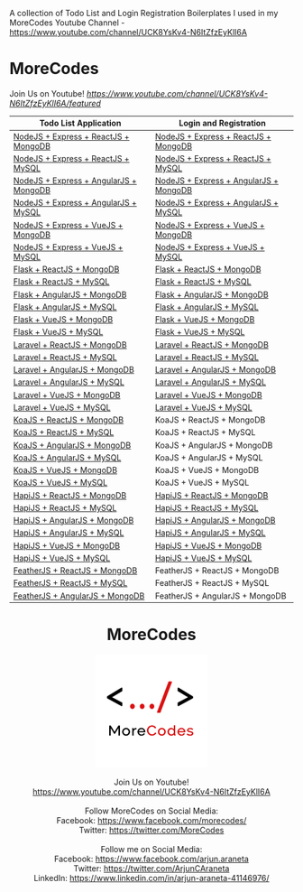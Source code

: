 A collection of Todo List and Login Registration Boilerplates I used in my MoreCodes Youtube Channel - https://www.youtube.com/channel/UCK8YsKv4-N6ItZfzEyKlI6A

<h1 align="left">MoreCodes</h1>
<p align="left">
Join Us on Youtube! <i><u>https://www.youtube.com/channel/UCK8YsKv4-N6ItZfzEyKlI6A/featured</u></i>
</p>

|Todo List Application | Login and Registration|
|--- | --- |
|[NodeJS + Express + ReactJS + MongoDB](https://github.com/ArjunAranetaCodes/MoreCodes-Youtube/tree/master/mern-todolist-mongodb) | [NodeJS + Express + ReactJS + MongoDB](https://github.com/ArjunAranetaCodes/MoreCodes-Youtube/tree/master/mern-mongodb-login-reg)|
|[NodeJS + Express + ReactJS + MySQL](https://github.com/ArjunAranetaCodes/MoreCodes-Youtube/tree/master/mern-todolist-mysql) | [NodeJS + Express + ReactJS + MySQL](https://github.com/ArjunAranetaCodes/MoreCodes-Youtube/tree/master/mern-mysql-login-reg)|
|[NodeJS + Express + AngularJS + MongoDB](https://github.com/ArjunAranetaCodes/MoreCodes-Youtube/tree/master/mean-todolist-mongodb) | [NodeJS + Express + AngularJS + MongoDB](https://github.com/ArjunAranetaCodes/MoreCodes-Youtube/tree/master/mean-mongodb-login-reg)|
|[NodeJS + Express + AngularJS + MySQL](https://github.com/ArjunAranetaCodes/MoreCodes-Youtube/tree/master/mean-todolist-mysql) | [NodeJS + Express + AngularJS + MySQL](https://github.com/ArjunAranetaCodes/MoreCodes-Youtube/tree/master/mean-mysql-login-reg)|
|[NodeJS + Express + VueJS + MongoDB](https://github.com/ArjunAranetaCodes/MoreCodes-Youtube/tree/master/mevn-todolist-mongodb) | [NodeJS + Express + VueJS + MongoDB](https://github.com/ArjunAranetaCodes/MoreCodes-Youtube/tree/master/mevn-mongodb-login-reg)|
|[NodeJS + Express + VueJS + MySQL](https://github.com/ArjunAranetaCodes/MoreCodes-Youtube/tree/master/mevn-todolist-mysql) | [NodeJS + Express + VueJS + MySQL](https://github.com/ArjunAranetaCodes/MoreCodes-Youtube/tree/master/mevn-mysql-login-reg)|
|[Flask + ReactJS + MongoDB](https://github.com/ArjunAranetaCodes/MoreCodes-Youtube/tree/master/react-flask-mongodb-todolist) | [Flask + ReactJS + MongoDB](https://github.com/ArjunAranetaCodes/MoreCodes-Youtube/tree/master/react-flask-mongodb-login-reg)|
|[Flask + ReactJS + MySQL](https://github.com/ArjunAranetaCodes/MoreCodes-Youtube/tree/master/react-flask-mysql-todolist) | [Flask + ReactJS + MySQL](https://github.com/ArjunAranetaCodes/MoreCodes-Youtube/tree/master/react-flask-mysql-login-reg)|
|[Flask + AngularJS + MongoDB](https://github.com/ArjunAranetaCodes/MoreCodes-Youtube/tree/master/angular-flask-mongodb-todolist) | [Flask + AngularJS + MongoDB](https://github.com/ArjunAranetaCodes/MoreCodes-Youtube/tree/master/angular-flask-mongodb-login-reg)|
|[Flask + AngularJS + MySQL](https://github.com/ArjunAranetaCodes/MoreCodes-Youtube/tree/master/angular-flask-mysql-todolist) | [Flask + AngularJS + MySQL](https://github.com/ArjunAranetaCodes/MoreCodes-Youtube/tree/master/angular-flask-mysql-login-reg)|
|[Flask + VueJS + MongoDB](https://github.com/ArjunAranetaCodes/MoreCodes-Youtube/tree/master/vuejs-flask-mongodb-todolist) | [Flask + VueJS + MongoDB](https://github.com/ArjunAranetaCodes/MoreCodes-Youtube/tree/master/vuejs-flask-mongodb-login-reg)|
|[Flask + VueJS + MySQL](https://github.com/ArjunAranetaCodes/MoreCodes-Youtube/tree/master/vuejs-flask-mysql-todolist) | [Flask + VueJS + MySQL](https://github.com/ArjunAranetaCodes/MoreCodes-Youtube/tree/master/vuejs-flask-mysql-login-reg)|
|[Laravel + ReactJS + MongoDB](https://github.com/ArjunAranetaCodes/MoreCodes-Youtube/tree/master/laravel-react-mongodb-todolist) | [Laravel + ReactJS + MongoDB](https://github.com/ArjunAranetaCodes/MoreCodes-Youtube/tree/master/laravel-react-mongodb-login-reg)|
|[Laravel + ReactJS + MySQL](https://github.com/ArjunAranetaCodes/MoreCodes-Youtube/tree/master/laravel-react-mysql-todolist) | [Laravel + ReactJS + MySQL](https://github.com/ArjunAranetaCodes/MoreCodes-Youtube/tree/master/laravel-react-mysql-login-reg)|
|[Laravel + AngularJS + MongoDB](https://github.com/ArjunAranetaCodes/MoreCodes-Youtube/tree/master/laravel-angular-mongodb-todolist) | [Laravel + AngularJS + MongoDB](https://github.com/ArjunAranetaCodes/MoreCodes-Youtube/tree/master/laravel-angular-mongodb-login-reg)|
|[Laravel + AngularJS + MySQL](https://github.com/ArjunAranetaCodes/MoreCodes-Youtube/tree/master/laravel-angular-mysql-todolist) | [Laravel + AngularJS + MySQL](https://github.com/ArjunAranetaCodes/MoreCodes-Youtube/tree/master/laravel-angular-mysql-login-reg)|
|[Laravel + VueJS + MongoDB](https://github.com/ArjunAranetaCodes/MoreCodes-Youtube/tree/master/laravel-vuejs-mongodb-todolist) | [Laravel + VueJS + MongoDB](https://github.com/ArjunAranetaCodes/MoreCodes-Youtube/tree/master/laravel-vuejs-mongodb-login-reg)|
|[Laravel + VueJS + MySQL](https://github.com/ArjunAranetaCodes/MoreCodes-Youtube/tree/master/laravel-vuejs-mysql-todolist) | [Laravel + VueJS + MySQL](https://github.com/ArjunAranetaCodes/MoreCodes-Youtube/tree/master/laravel-vuejs-mysql-login-reg)|
|[KoaJS + ReactJS + MongoDB](https://github.com/ArjunAranetaCodes/MoreCodes-Youtube/tree/master/koajs-react-mongodb-todolist) | KoaJS + ReactJS + MongoDB|
|[KoaJS + ReactJS + MySQL](https://github.com/ArjunAranetaCodes/MoreCodes-Youtube/tree/master/koajs-react-mysql-todolist) | KoaJS + ReactJS + MySQL|
|[KoaJS + AngularJS + MongoDB](https://github.com/ArjunAranetaCodes/MoreCodes-Youtube/tree/master/koajs-angular-mongodb-todolist) | KoaJS + AngularJS + MongoDB|
|[KoaJS + AngularJS + MySQL](https://github.com/ArjunAranetaCodes/MoreCodes-Youtube/tree/master/koajs-angular-mysql-todolist) | KoaJS + AngularJS + MySQL|
|[KoaJS + VueJS + MongoDB](https://github.com/ArjunAranetaCodes/MoreCodes-Youtube/tree/master/koajs-vuejs-mongodb-todolist) | KoaJS + VueJS + MongoDB|
|[KoaJS + VueJS + MySQL](https://github.com/ArjunAranetaCodes/MoreCodes-Youtube/tree/master/koajs-vuejs-mysql-todolist) | KoaJS + VueJS + MySQL|
|[HapiJS + ReactJS + MongoDB](https://github.com/ArjunAranetaCodes/MoreCodes-Youtube/tree/master/hapijs-react-mongodb-todolist) | [HapiJS + ReactJS + MongoDB](https://github.com/ArjunAranetaCodes/MoreCodes-Youtube/tree/master/hapijs-react-mongodb-login-reg)|
|[HapiJS + ReactJS + MySQL](https://github.com/ArjunAranetaCodes/MoreCodes-Youtube/tree/master/hapijs-react-mysql-todolist) | [HapiJS + ReactJS + MySQL](https://github.com/ArjunAranetaCodes/MoreCodes-Youtube/tree/master/hapijs-react-mysql-login-reg)|
|[HapiJS + AngularJS + MongoDB](https://github.com/ArjunAranetaCodes/MoreCodes-Youtube/tree/master/hapijs-angular-mongodb-todolist) | [HapiJS + AngularJS + MongoDB](https://github.com/ArjunAranetaCodes/MoreCodes-Youtube/tree/master/hapijs-angular-mongodb-login-reg)|
|[HapiJS + AngularJS + MySQL](https://github.com/ArjunAranetaCodes/MoreCodes-Youtube/tree/master/hapijs-angular-mysql-todolist) | [HapiJS + AngularJS + MySQL](https://github.com/ArjunAranetaCodes/MoreCodes-Youtube/tree/master/hapijs-angular-mysql-login-reg)|
|[HapiJS + VueJS + MongoDB](https://github.com/ArjunAranetaCodes/MoreCodes-Youtube/tree/master/hapijs-vuejs-mongodb-todolist) | [HapiJS + VueJS + MongoDB](https://github.com/ArjunAranetaCodes/MoreCodes-Youtube/tree/master/hapijs-vuejs-mongodb-login-reg)|
|[HapiJS + VueJS + MySQL](https://github.com/ArjunAranetaCodes/MoreCodes-Youtube/tree/master/hapijs-vuejs-mysql-todolist) | [HapiJS + VueJS + MySQL](https://github.com/ArjunAranetaCodes/MoreCodes-Youtube/tree/master/hapijs-vuejs-mysql-login-reg)|
|[FeatherJS + ReactJS + MongoDB](https://github.com/ArjunAranetaCodes/MoreCodes-Youtube/tree/master/feathers-react-mongodb-todolist) | FeatherJS + ReactJS + MongoDB|
|[FeatherJS + ReactJS + MySQL](https://github.com/ArjunAranetaCodes/MoreCodes-Youtube/tree/master/feathers-react-mysql-todolist) | FeatherJS + ReactJS + MySQL|
|[FeatherJS + AngularJS + MongoDB](https://github.com/ArjunAranetaCodes/MoreCodes-Youtube/tree/master/feathers-angular-mongodb-todolist) | FeatherJS + AngularJS + MongoDB|

<h1 align="center">MoreCodes</h1>
<p align="center"> 
  <img src="/morecodescir.png"/>
</p>

<p align="center">
Join Us on Youtube! <br/>
<a href="https://www.youtube.com/channel/UCK8YsKv4-N6ItZfzEyKlI6A">https://www.youtube.com/channel/UCK8YsKv4-N6ItZfzEyKlI6A</a>
<br/><br/>
Follow MoreCodes on Social Media: <br/>
Facebook: <a href="https://www.facebook.com/morecodes/">https://www.facebook.com/morecodes/</a><br/>
Twitter: <a href="https://twitter.com/MoreCodes">https://twitter.com/MoreCodes</a>
<br/><br/>
Follow me on Social Media: <br/>
Facebook: <a href="https://www.facebook.com/arjun.araneta">https://www.facebook.com/arjun.araneta</a> <br/>
Twitter: <a href="https://twitter.com/ArjunCAraneta">https://twitter.com/ArjunCAraneta</a> <br/>
LinkedIn: <a href="https://www.linkedin.com/in/arjun-araneta-41146976/">https://www.linkedin.com/in/arjun-araneta-41146976/</a> <br/>
</p>